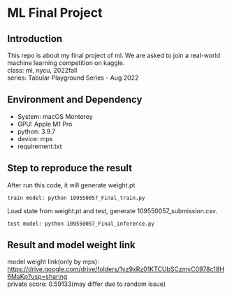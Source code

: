 # ML Final Project
## Introduction
This repo is about my final project of ml. We are asked to join a real-world machine learning competition on kaggle.  
class: ml, nycu, 2022fall  
series: Tabular Playground Series - Aug 2022

## Environment and Dependency
* System: macOS Monterey
* GPU: Apple M1 Pro
* python: 3.9.7
* device: mps
* requirement.txt

## Step to reproduce the result
After run this code, it will generate weight.pt.
```
train model: python 109550057_Final_train.py
```
Load state from weight.pt and test, generate 109550057_submission.csv.
```
test model: python 109550057_Final_inference.py
```
## Result and model weight link
model weight link(only by mps): https://drive.google.com/drive/folders/1yz9xRz01KTCUbSCzmyC0978c18H6MaKp?usp=sharing  
private score: 0.59133(may differ due to random issue)
